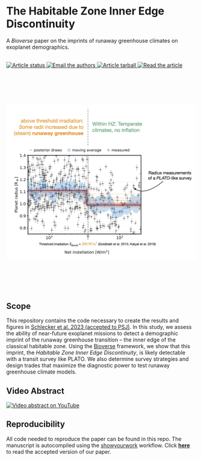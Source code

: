# The Habitable Zone Inner Edge Discontinuity
A _Bioverse_ paper on the imprints of runaway greenhouse climates on exoplanet demographics. 

[//]: # (<p align="left">)

[//]: # (<img width = "300" src="src/figures/logo.jpg" alt="logo"/>)

[//]: # (</p>)

<br>
<a href="https://github.com/matiscke/hz-inner-edge-discontinuity/actions/workflows/build.yml">
<img src="https://github.com/matiscke/hz-inner-edge-discontinuity/actions/workflows/build.yml/badge.svg?branch=main" alt="Article status"/>
</a>
<a href="mailto:schlecker@arizona.edu">
      <img src="https://img.shields.io/badge/contact-authors-blueviolet.svg?style=flat" alt="Email the authors"/>
</a>
<a href="https://github.com/matiscke/hz-inner-edge-discontinuity/raw/main-pdf/arxiv.tar.gz">
<img src="https://img.shields.io/badge/article-tarball-blue.svg?style=flat" alt="Article tarball"/>
</a>
<a href="https://github.com/matiscke/hz-inner-edge-discontinuity/raw/main-pdf/ms.pdf">
<img src="https://img.shields.io/badge/article-pdf-blue.svg?style=flat" alt="Read the article"/>
</a>

<br/>

<br/>
<img align="center" width = "550" vspace="80" src="HZIED_teaser.jpg" alt="teaser image"/>
<br/>

## Scope
This repository contains the code necessary to create the results and figures in [Schlecker et al. 2023 (accepted to PSJ)](https://github.com/matiscke/hz-inner-edge-discontinuity). In this study, we assess the ability of near-future exoplanet missions to detect a demographic imprint of the runaway greenhouse transition – the inner edge of the classical habitable zone.
Using the [Bioverse](https://github.com/danielapai/bioverse) framework, we show that this imprint, the _Habitable Zone Inner Edge Discontinuity_, is likely detectable with a transit survey like PLATO. 
We also determine survey strategies and design trades that maximize the diagnostic power to test runaway greenhouse climate models.

## Video Abstract
[![Video abstract on YouTube](https://img.youtube.com/vi/acgKcdTTv9c/0.jpg)](https://www.youtube.com/watch?v=acgKcdTTv9c)

## Reproducibility
All code needed to reproduce the paper can be found in this repo. The manuscript is autocompiled using the [showyourwork](https://github.com/rodluger/showyourwork) workflow.
Click [**here**](https://github.com/matiscke/hz-inner-edge-discontinuity/raw/main-pdf/ms.pdf) to read the accepted version of our paper.




[//]: # (Once paper is out: Explain usage, dependencies, data sets similar to https://github.com/katiebreivik/hush)
